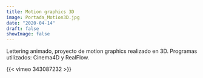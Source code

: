 ```yaml
---
title: Motion graphics 3D
image: Portada_Motion3D.jpg
date: "2020-04-14"
draft: false
showImage: false
---
```


Lettering animado, proyecto de motion graphics realizado en 3D.
Programas utilizados: Cinema4D y RealFlow.

{{< vimeo 343087232 >}}



